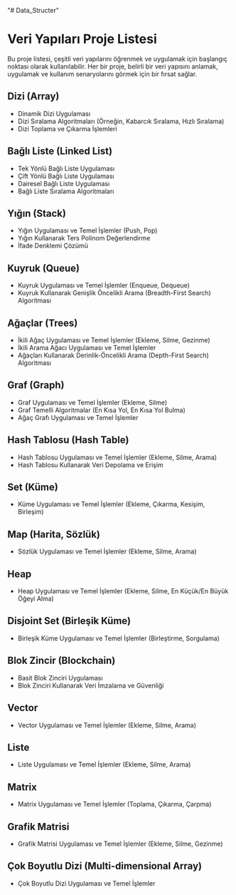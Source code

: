 "# Data_Structer"

# Veri Yapıları Proje Listesi

Bu proje listesi, çeşitli veri yapılarını öğrenmek ve uygulamak için başlangıç noktası olarak kullanılabilir. Her bir proje, belirli bir veri yapısını anlamak, uygulamak ve kullanım senaryolarını görmek için bir fırsat sağlar.

## Dizi (Array)

- Dinamik Dizi Uygulaması
- Dizi Sıralama Algoritmaları (Örneğin, Kabarcık Sıralama, Hızlı Sıralama)
- Dizi Toplama ve Çıkarma İşlemleri

## Bağlı Liste (Linked List)

- Tek Yönlü Bağlı Liste Uygulaması
- Çift Yönlü Bağlı Liste Uygulaması
- Dairesel Bağlı Liste Uygulaması
- Bağlı Liste Sıralama Algoritmaları

## Yığın (Stack)

- Yığın Uygulaması ve Temel İşlemler (Push, Pop)
- Yığın Kullanarak Ters Polinom Değerlendirme
- İfade Denklemi Çözümü

## Kuyruk (Queue)

- Kuyruk Uygulaması ve Temel İşlemler (Enqueue, Dequeue)
- Kuyruk Kullanarak Genişlik Öncelikli Arama (Breadth-First Search) Algoritması

## Ağaçlar (Trees)

- İkili Ağaç Uygulaması ve Temel İşlemler (Ekleme, Silme, Gezinme)
- İkili Arama Ağacı Uygulaması ve Temel İşlemler
- Ağaçları Kullanarak Derinlik-Öncelikli Arama (Depth-First Search) Algoritması

## Graf (Graph)

- Graf Uygulaması ve Temel İşlemler (Ekleme, Silme)
- Graf Temelli Algoritmalar (En Kısa Yol, En Kısa Yol Bulma)
- Ağaç Grafı Uygulaması ve Temel İşlemler

## Hash Tablosu (Hash Table)

- Hash Tablosu Uygulaması ve Temel İşlemler (Ekleme, Silme, Arama)
- Hash Tablosu Kullanarak Veri Depolama ve Erişim

## Set (Küme)

- Küme Uygulaması ve Temel İşlemler (Ekleme, Çıkarma, Kesişim, Birleşim)

## Map (Harita, Sözlük)

- Sözlük Uygulaması ve Temel İşlemler (Ekleme, Silme, Arama)

## Heap

- Heap Uygulaması ve Temel İşlemler (Ekleme, Silme, En Küçük/En Büyük Öğeyi Alma)

## Disjoint Set (Birleşik Küme)

- Birleşik Küme Uygulaması ve Temel İşlemler (Birleştirme, Sorgulama)

## Blok Zincir (Blockchain)

- Basit Blok Zinciri Uygulaması
- Blok Zinciri Kullanarak Veri İmzalama ve Güvenliği

## Vector

- Vector Uygulaması ve Temel İşlemler (Ekleme, Silme, Arama)

## Liste

- Liste Uygulaması ve Temel İşlemler (Ekleme, Silme, Arama)

## Matrix

- Matrix Uygulaması ve Temel İşlemler (Toplama, Çıkarma, Çarpma)

## Grafik Matrisi

- Grafik Matrisi Uygulaması ve Temel İşlemler (Ekleme, Silme, Gezinme)

## Çok Boyutlu Dizi (Multi-dimensional Array)

- Çok Boyutlu Dizi Uygulaması ve Temel İşlemler
